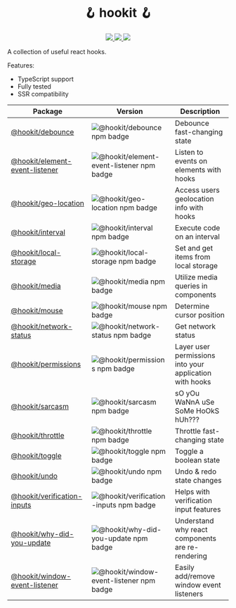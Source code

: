<h1 align="center">🪝 hookit 🪝</h1>

<p align="center">
  <a aria-label="License" href="https://github.com/devjmetivier/hookit/issues?q=is%3Aissue+is%3Aopen+">
    <img src="https://img.shields.io/github/issues-raw/devjmetivier/hookit" />
  </a>

  <a aria-label="License" href="https://github.com/devjmetivier/hookit/pulls?q=is%3Apr+is%3Aopen+">
    <img src="https://img.shields.io/github/issues-pr-raw/devjmetivier/hookit" />
  </a>
  
  <a aria-label="License" href="https://github.com/devjmetivier/hookit/blob/master/LICENSE">
    <img src="https://img.shields.io/github/license/devjmetivier/hookit" />
  </a>
</p>

A collection of useful react hooks.

Features:

- TypeScript support
- Fully tested
- SSR compatibility

| Package | Version | Description |
| ------- | ------- | ----------- |
| [@hookit/debounce](packages/debounce) | ![@hookit/debounce npm badge](https://img.shields.io/npm/v/@hookit/debounce) | Debounce fast-changing state |
| [@hookit/element-event-listener](packages/element-event-listener) | ![@hookit/element-event-listener npm badge](https://img.shields.io/npm/v/@hookit/element-event-listener) | Listen to events on elements with hooks |
| [@hookit/geo-location](packages/geo-location) | ![@hookit/geo-location npm badge](https://img.shields.io/npm/v/@hookit/geo-location) | Access users geolocation info with hooks |
| [@hookit/interval](packages/interval) | ![@hookit/interval npm badge](https://img.shields.io/npm/v/@hookit/interval) | Execute code on an interval |
| [@hookit/local-storage](packages/local-storage) | ![@hookit/local-storage npm badge](https://img.shields.io/npm/v/@hookit/local-storage) | Set and get items from local storage |
| [@hookit/media](packages/media) | ![@hookit/media npm badge](https://img.shields.io/npm/v/@hookit/media) | Utilize media queries in components |
| [@hookit/mouse](packages/mouse) | ![@hookit/mouse npm badge](https://img.shields.io/npm/v/@hookit/mouse) | Determine cursor position |
| [@hookit/network-status](packages/network-status) | ![@hookit/network-status npm badge](https://img.shields.io/npm/v/@hookit/network-status) | Get network status |
| [@hookit/permissions](packages/permissions) | ![@hookit/permissions npm badge](https://img.shields.io/npm/v/@hookit/permissions) | Layer user permissions into your application with hooks |
| [@hookit/sarcasm](packages/sarcasm) | ![@hookit/sarcasm npm badge](https://img.shields.io/npm/v/@hookit/sarcasm) | sO yOu WaNnA uSe SoMe HoOkS hUh??? |
| [@hookit/throttle](packages/throttle) | ![@hookit/throttle npm badge](https://img.shields.io/npm/v/@hookit/throttle) | Throttle fast-changing state |
| [@hookit/toggle](packages/toggle) | ![@hookit/toggle npm badge](https://img.shields.io/npm/v/@hookit/toggle) | Toggle a boolean state |
| [@hookit/undo](packages/undo) | ![@hookit/undo npm badge](https://img.shields.io/npm/v/@hookit/undo) | Undo & redo state changes |
| [@hookit/verification-inputs](packages/verification-inputs) | ![@hookit/verification-inputs npm badge](https://img.shields.io/npm/v/@hookit/verification-inputs) | Helps with verification input features |
| [@hookit/why-did-you-update](packages/why-did-you-update) | ![@hookit/why-did-you-update npm badge](https://img.shields.io/npm/v/@hookit/why-did-you-update) | Understand why react components are re-rendering |
| [@hookit/window-event-listener](packages/window-event-listener) | ![@hookit/window-event-listener npm badge](https://img.shields.io/npm/v/@hookit/window-event-listener) | Easily add/remove window event listeners |
